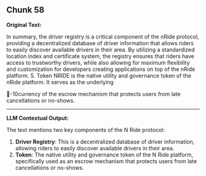## Chunk 58

**Original Text:**

In summary, the driver registry is a critical component of the nRide protocol, providing a decentralized
database of driver information that allows riders to easily discover available drivers in their area. By utilizing a standardized location index and certificate system, the registry ensures that riders have access to trustworthy drivers, while also allowing for maximum flexibility and customization for developers creating applications on top of the nRide platform. 5. Token
NRIDE is the native utility and governance token of the nRide platform. It serves as the underlying

-10currency of the escrow mechanism that protects users from late cancellations or no-shows.

---

**LLM Contextual Output:**

The text mentions two key components of the N Ride protocol:

1. **Driver Registry**: This is a decentralized database of driver information, allowing riders to easily discover available drivers in their area.
2. **Token**: The native utility and governance token of the N Ride platform, specifically used as an escrow mechanism that protects users from late cancellations or no-shows.
